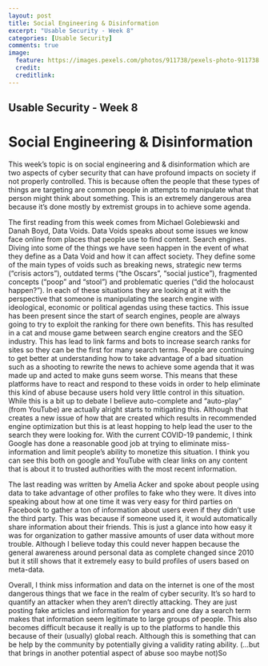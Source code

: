 ```yaml
---
layout: post
title: Social Engineering & Disinformation 
excerpt: "Usable Security - Week 8"
categories: [Usable Security]
comments: true
image:
  feature: https://images.pexels.com/photos/911738/pexels-photo-911738.jpeg?auto=compress&cs=tinysrgb&dpr=3&h=750&w=1260
  credit: 
  creditlink: 
---
```

## Usable Security - Week 8

# Social Engineering & Disinformation 

 

This week’s topic is on social engineering and & disinformation which are two aspects of cyber security that can have profound impacts on society if not properly controlled. This is because often the people that these types of things are targeting are common people in attempts to manipulate what that person might think about something. This is an extremely dangerous area because it’s done mostly by extremist groups in to achieve some agenda.  

 

The first reading from this week comes from Michael Golebiewski and Danah Boyd, Data Voids. Data Voids speaks about some issues we know face online from places that people use to find content. Search engines. Diving into some of the things we have seen happen in the event of what they define as a Data Void and how it can affect society. They define some of the main types of voids such as breaking news, strategic new terms (“crisis actors”), outdated terms (“the Oscars”, “social justice”), fragmented concepts (“poop” and “stool”) and problematic queries (“did the holocaust happen?”). In each of these situations they are looking at it with the perspective that someone is manipulating the search engine with ideological, economic or political agendas using these tactics. This issue has been present since the start of search engines, people are always going to try to exploit the ranking for there own benefits. This has resulted in a cat and mouse game between search engine creators and the SEO industry. This has lead to link farms and bots to increase search ranks for sites so they can be the first for many search terms. People are continuing to get better at understanding how to take advantage of a bad situation such as a shooting to rewrite the news to achieve some agenda that it was made up and acted to make guns seem worse. This means that these platforms have to react and respond to these voids in order to help eliminate this kind of abuse because users hold very little control in this situation. While this is a bit up to debate I believe auto-complete and “auto-play” (from YouTube) are actually alright starts to mitigating this. Although that creates a new issue of how that are created which results in recommended engine optimization but this is at least hopping to help lead the user to the search they were looking for. With the current COVID-19 pandemic, I think Google has done a reasonable good job at trying to eliminate miss-information and limit people’s ability to monetize this situation. I think you can see this both on google and YouTube with clear links on any content that is about it to trusted authorities with the most recent information.  

 

The last reading was written by Amelia Acker and spoke about people using data to take advantage of other profiles to fake who they were. It dives into speaking about how at one time it was very easy for third parties on Facebook to gather a ton of information about users even if they didn’t use the third party. This was because if someone used it, it would automatically share information about their friends. This is just a glance into how easy it was for organization to gather massive amounts of user data without more trouble. Although I believe today this could never happen because the general awareness around personal data as complete changed since 2010 but it still shows that it extremely easy to build profiles of users based on meta-data.  

 

Overall, I think miss information and data on the internet is one of the most dangerous things that we face in the realm of cyber security. It’s so hard to quantify an attacker when they aren’t directly attacking. They are just posting fake articles and information for years and one day a search term makes that information seem legitimate to large groups of people. This also becomes difficult because it really is up to the platforms to handle this because of their (usually) global reach. Although this is something that can be help by the community by potentially giving a validity rating ability. (…but that brings in another potential aspect of abuse soo maybe not)So 
